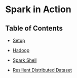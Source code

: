# Spark in Action

## Table of Contents

- [Setup](docs/introduction.md)

- [Hadoop](docs/hadoop.md)

- [Spark Shell](docs/spark-shell.md)

- [Resilient Distributed Dataset](rdd.md)
